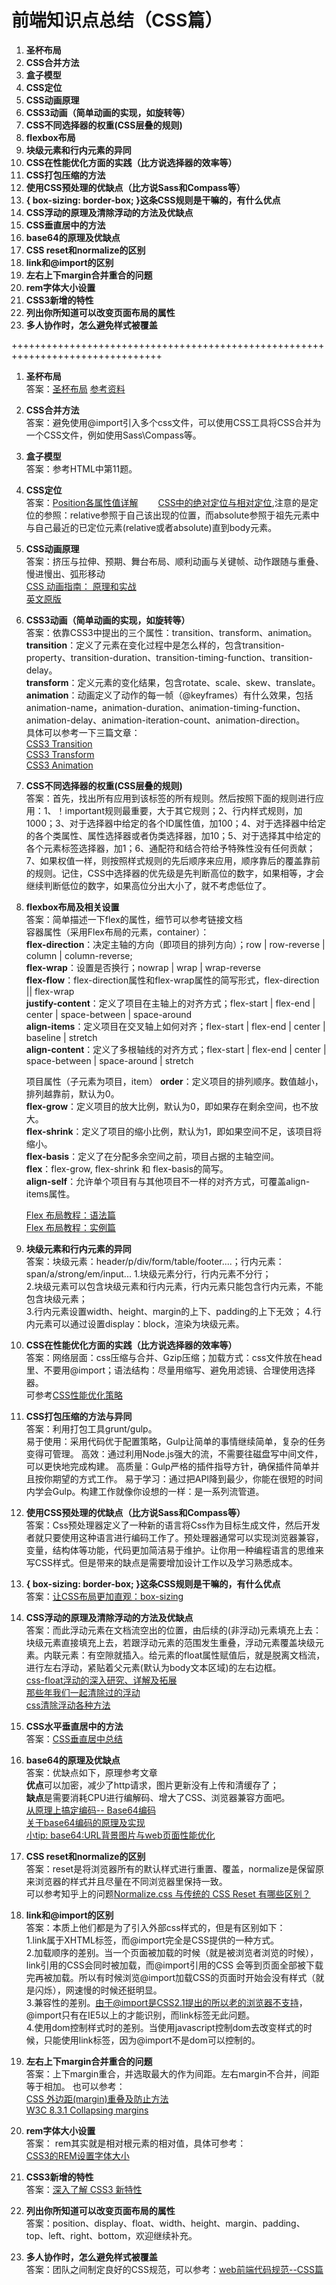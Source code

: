 # 前端知识点总结（CSS篇）

1. **圣杯布局**
2. **CSS合并方法**
3. **盒子模型**
4. **CSS定位**
5. **CSS动画原理**
6. **CSS3动画（简单动画的实现，如旋转等）**
7. **CSS不同选择器的权重(CSS层叠的规则)**
8. **flexbox布局**
9. **块级元素和行内元素的异同**
10. **CSS在性能优化方面的实践（比方说选择器的效率等）**
11. **CSS打包压缩的方法**
12. **使用CSS预处理的优缺点（比方说Sass和Compass等）**
13. **{ box-sizing: border-box; }这条CSS规则是干嘛的，有什么优点**
14. **CSS浮动的原理及清除浮动的方法及优缺点**
15. **CSS垂直居中的方法**
16. **base64的原理及优缺点**
17. **CSS reset和normalize的区别**
18. **link和@import的区别**
19. **左右上下margin合并重合的问题**  
20. **rem字体大小设置**  
21. **CSS3新增的特性**  
22. **列出你所知道可以改变页面布局的属性**
23. **多人协作时，怎么避免样式被覆盖**

++++++++++++++++++++++++++++++++++++++++++++++++++++++++++++++++++++++++++++++++

1. **圣杯布局**  
   答案：[圣杯布局](http://chen106106.iteye.com/blog/1631865) [参考资料](http://alistapart.com/article/holygrail)  

2. **CSS合并方法**  
   答案：避免使用@import引入多个css文件，可以使用CSS工具将CSS合并为一个CSS文件，例如使用Sass\Compass等。  

3. **盒子模型**  
   答案：参考HTML中第11题。  

4. **CSS定位**  
   答案：[Position各属性值详解](http://www.cnblogs.com/fsjohnhuang/p/3967350.html)　　
   [CSS中的绝对定位与相对定位](http://www.cnblogs.com/jiqing9006/archive/2012/07/26/2610586.html),注意的是定位的参照：relative参照于自己该出现的位置，而absolute参照于祖先元素中与自己最近的已定位元素(relative或者absolute)直到body元素。

5. **CSS动画原理**  
   答案：挤压与拉伸、预期、舞台布局、顺利动画与关键帧、动作跟随与重叠、慢进慢出、弧形移动  
   [CSS 动画指南： 原理和实战 ](http://www.uml.org.cn/html/201110311.asp)  
   [英文原版](https://www.smashingmagazine.com/2011/09/the-guide-to-css-animation-principles-and-examples/#more-105335)

6. **CSS3动画（简单动画的实现，如旋转等）**  
  答案：依靠CSS3中提出的三个属性：transition、transform、animation。  
  **transition**：定义了元素在变化过程中是怎么样的，包含transition-property、transition-duration、transition-timing-function、transition-delay。  
  **transform**：定义元素的变化结果，包含rotate、scale、skew、translate。  
  **animation**：动画定义了动作的每一帧（@keyframes）有什么效果，包括animation-name，animation-duration、animation-timing-function、animation-delay、animation-iteration-count、animation-direction。  
  具体可以参考一下三篇文章：  
  [CSS3 Transition](http://www.w3cplus.com/content/css3-transition)  
  [CSS3 Transform](http://www.w3cplus.com/content/css3-transform)  
  [CSS3 Animation](http://www.w3cplus.com/content/css3-animation)  

7. **CSS不同选择器的权重(CSS层叠的规则)**  
   答案：首先，找出所有应用到该标签的所有规则。然后按照下面的规则进行应用：1、！important规则最重要，大于其它规则；2、行内样式规则，加1000；3、对于选择器中给定的各个ID属性值，加100；4、对于选择器中给定的各个类属性、属性选择器或者伪类选择器，加10；5、对于选择其中给定的各个元素标签选择器，加1；6、通配符和结合符给予特殊性没有任何贡献；7、如果权值一样，则按照样式规则的先后顺序来应用，顺序靠后的覆盖靠前的规则。记住，CSS中选择器的优先级是先判断高位的数字，如果相等，才会继续判断低位的数字，如果高位分出大小了，就不考虑低位了。

8. **flexbox布局及相关设置**  
    答案：简单描述一下flex的属性，细节可以参考链接文档  
    容器属性（采用Flex布局的元素，container）：  
    **flex-direction**：决定主轴的方向（即项目的排列方向）；row | row-reverse | column | column-reverse;  
    **flex-wrap**：设置是否换行；nowrap | wrap | wrap-reverse  
    **flex-flow**：flex-direction属性和flex-wrap属性的简写形式，flex-direction || flex-wrap  
    **justify-content**：定义了项目在主轴上的对齐方式；flex-start | flex-end | center | space-between | space-around  
    **align-items**：定义项目在交叉轴上如何对齐；flex-start | flex-end | center | baseline | stretch  
    **align-content**：定义了多根轴线的对齐方式；flex-start | flex-end | center | space-between | space-around | stretch  

    项目属性（子元素为项目，item）
    **order**：定义项目的排列顺序。数值越小，排列越靠前，默认为0。  
    **flex-grow**：定义项目的放大比例，默认为0，即如果存在剩余空间，也不放大。  
    **flex-shrink**：定义了项目的缩小比例，默认为1，即如果空间不足，该项目将缩小。  
    **flex-basis**：定义了在分配多余空间之前，项目占据的主轴空间。  
    **flex**：flex-grow, flex-shrink 和 flex-basis的简写。  
    **align-self**：允许单个项目有与其他项目不一样的对齐方式，可覆盖align-items属性。  

    [Flex 布局教程：语法篇](http://www.ruanyifeng.com/blog/2015/07/flex-grammar.html)  
    [Flex 布局教程：实例篇](http://www.ruanyifeng.com/blog/2015/07/flex-examples.html)

9. **块级元素和行内元素的异同**  
    答案：块级元素：header/p/div/form/table/footer....；行内元素：span/a/strong/em/input...
    1.块级元素分行，行内元素不分行；  
    2.块级元素可以包含块级元素和行内元素，行内元素只能包含行内元素，不能包含块级元素；  
    3.行内元素设置width、height、margin的上下、padding的上下无效；
    4.行内元素可以通过设置display：block，渲染为块级元素。

10. **CSS在性能优化方面的实践（比方说选择器的效率等）**  
    答案：网络层面：css压缩与合并、Gzip压缩；加载方式：css文件放在head里、不要用@import；语法结构：尽量用缩写、避免用滤镜、合理使用选择器。  
    可参考[CSS性能优化策略](http://fengzheqi.com/2016/03/06/CSS%E6%80%A7%E8%83%BD%E4%BC%98%E5%8C%96%E7%AD%96%E7%95%A5/)

11. **CSS打包压缩的方法与异同**  
    答案：利用打包工具grunt/gulp。  
    易于使用：采用代码优于配置策略，Gulp让简单的事情继续简单，复杂的任务变得可管理。
    高效：通过利用Node.js强大的流，不需要往磁盘写中间文件，可以更快地完成构建。
    高质量：Gulp严格的插件指导方针，确保插件简单并且按你期望的方式工作。
    易于学习：通过把API降到最少，你能在很短的时间内学会Gulp。构建工作就像你设想的一样：是一系列流管道。

12. **使用CSS预处理的优缺点（比方说Sass和Compass等）**  
    答案：Css预处理器定义了一种新的语言将Css作为目标生成文件，然后开发者就只要使用这种语言进行编码工作了。预处理器通常可以实现浏览器兼容，变量，结构体等功能，代码更加简洁易于维护。让你用一种编程语言的思维来写CSS样式。但是带来的缺点是需要增加设计工作以及学习熟悉成本。  

13. **{ box-sizing: border-box; }这条CSS规则是干嘛的，有什么优点**  
    答案：[让CSS布局更加直观：box-sizing](http://www.cnblogs.com/front-Thinking/p/4394901.html)

14. **CSS浮动的原理及清除浮动的方法及优缺点**  
    答案：而此浮动元素在文档流空出的位置，由后续的(非浮动)元素填充上去：块级元素直接填充上去，若跟浮动元素的范围发生重叠，浮动元素覆盖块级元素。内联元素：有空隙就插入。给元素的float属性赋值后，就是脱离文档流，进行左右浮动，紧贴着父元素(默认为body文本区域)的左右边框。  
    [css-float浮动的深入研究、详解及拓展](http://www.zhangxinxu.com/wordpress/2010/01/css-float%E6%B5%AE%E5%8A%A8%E7%9A%84%E6%B7%B1%E5%85%A5%E7%A0%94%E7%A9%B6%E3%80%81%E8%AF%A6%E8%A7%A3%E5%8F%8A%E6%8B%93%E5%B1%95%E4%B8%80/)  
    [那些年我们一起清除过的浮动](http://www.iyunlu.com/view/css-xhtml/55.html)  
    [css清除浮动各种方法](http://www.cnblogs.com/mizzle/archive/2011/07/14/2105961.html)

15. **CSS水平垂直居中的方法**  
    答案：[CSS垂直居中总结](http://www.cnblogs.com/dojo-lzz/p/4419596.html)

16. **base64的原理及优缺点**  
    答案：优缺点如下，原理参考文章  
    **优点**可以加密，减少了http请求，图片更新没有上传和清缓存了；  
    **缺点**是需要消耗CPU进行编解码、增大了CSS、浏览器兼容方面吧。  
    [从原理上搞定编码-- Base64编码](http://www.cnblogs.com/chengxiaohui/articles/3951129.html)  
    [关于base64编码的原理及实现](http://www.cnblogs.com/hongru/archive/2012/01/14/2321397.html)  
    [小tip: base64:URL背景图片与web页面性能优化](http://www.zhangxinxu.com/wordpress/2012/04/base64-url-image-%E5%9B%BE%E7%89%87-%E9%A1%B5%E9%9D%A2%E6%80%A7%E8%83%BD%E4%BC%98%E5%8C%96/)

17. **CSS reset和normalize的区别**  
    答案：reset是将浏览器所有的默认样式进行重置、覆盖，normalize是保留原来浏览器的样式并且尽量在不同浏览器里保持一致。  
    可以参考知乎上的问题[Normalize.css 与传统的 CSS Reset 有哪些区别？](http://www.zhihu.com/question/20094066)

18. **link和@import的区别**  
    答案：本质上他们都是为了引入外部css样式的，但是有区别如下：  
    1.link属于XHTML标签，而@import完全是CSS提供的一种方式。  
    2.加载顺序的差别。当一个页面被加载的时候（就是被浏览者浏览的时候），link引用的CSS会同时被加载，而@import引用的CSS 会等到页面全部被下载完再被加载。所以有时候浏览@import加载CSS的页面时开始会没有样式（就是闪烁），网速慢的时候还挺明显。  
    3.兼容性的差别。由于@import是CSS2.1提出的所以老的浏览器不支持，@import只有在IE5以上的才能识别，而link标签无此问题。  
    4.使用dom控制样式时的差别。当使用javascript控制dom去改变样式的时候，只能使用link标签，因为@import不是dom可以控制的。  

19. **左右上下margin合并重合的问题**  
    答案：上下margin重合，并选取最大的作为间距。左右margin不合并，间距等于相加。
    也可以参考：  
    [CSS 外边距(margin)重叠及防止方法](http://www.hujuntao.com/web/css/css-margin-overlap.html)  
    [W3C  8.3.1 Collapsing margins](https://www.w3.org/TR/2011/REC-CSS2-20110607/box.html#collapsing-margins)  

20. **rem字体大小设置**  
    答案： rem其实就是相对根元素<html>的相对值，具体可参考：  
    [CSS3的REM设置字体大小](http://www.w3cplus.com/css3/define-font-size-with-css3-rem)

21. **CSS3新增的特性**  
    答案：[深入了解 CSS3 新特性](http://www.ibm.com/developerworks/cn/web/1202_zhouxiang_css3/index.html)

22. **列出你所知道可以改变页面布局的属性**  
    答案：position、display、float、width、height、margin、padding、top、left、right、bottom，欢迎继续补充。

23. **多人协作时，怎么避免样式被覆盖**  
    答案：团队之间制定良好的CSS规范，可以参考：[web前端代码规范--CSS篇](http://fengzheqi.com/2016/03/06/web%E5%89%8D%E7%AB%AF%E4%BB%A3%E7%A0%81%E8%A7%84%E8%8C%83--CSS%E7%AF%87/)
